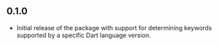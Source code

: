 ## 0.1.0

- Initial release of the package with support for determining
  keywords supported by a specific Dart language version.
